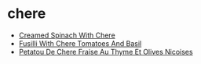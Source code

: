 # chere

 * [Creamed Spinach With Chere](index/c/creamed-spinach-with-chere-1059.json)
 * [Fusilli With Chere Tomatoes And Basil](index/f/fusilli-with-chere-tomatoes-and-basil-1043.json)
 * [Petatou De Chere Fraise Au Thyme Et Olives Nicoises](index/p/petatou-de-chere-fraise-au-thyme-et-olives-nicoises-11447.json)

